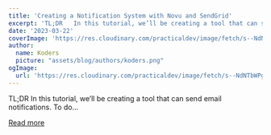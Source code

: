 ```yaml
---
title: 'Creating a Notification System with Novu and SendGrid'
excerpt: 'TL;DR   In this tutorial, we’ll be creating a tool that can send email notifications. To do...'
date: '2023-03-22'
coverImage: 'https://res.cloudinary.com/practicaldev/image/fetch/s--NdNTbWPg--/c_imagga_scale,f_auto,fl_progressive,h_420,q_auto,w_1000/https://dev-to-uploads.s3.amazonaws.com/uploads/articles/cejmmftzlzv8ygt5mysy.jpg'
author:
  name: Koders
  picture: "assets/blog/authors/koders.png"
ogImage:
  url: 'https://res.cloudinary.com/practicaldev/image/fetch/s--NdNTbWPg--/c_imagga_scale,f_auto,fl_progressive,h_420,q_auto,w_1000/https://dev-to-uploads.s3.amazonaws.com/uploads/articles/cejmmftzlzv8ygt5mysy.jpg'
---
```


TL;DR   In this tutorial, we’ll be creating a tool that can send email notifications. To do...

[Read more](https://dev.to/novu/creating-a-notification-system-with-novu-and-sendgrid-1311)
